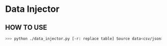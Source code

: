 # Data Injector

## HOW TO USE

```bash
>>> python ./data_injector.py [-r: replace table] Source data<csv/json> Destination DB<sqlite3 file> Table name
```
